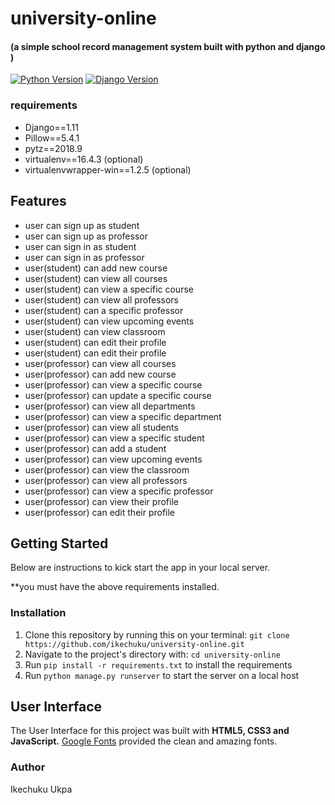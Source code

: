 # university-online 
#### (a simple school record management system built with python and django )

[![Python Version](https://img.shields.io/badge/python-3.6.2-brightgreen.svg)](https://python.org)
[![Django Version](https://img.shields.io/badge/django-1.11.4-brightgreen.svg)](https://djangoproject.com)

### requirements
- Django==1.11
- Pillow==5.4.1
- pytz==2018.9
- virtualenv==16.4.3 (optional)
- virtualenvwrapper-win==1.2.5 (optional)

## Features
- user can sign up as student
- user can sign up as professor
- user can sign in as student 
- user can sign in as professor
- user(student) can add new course
- user(student) can view all courses
- user(student) can view a specific course
- user(student) can view all professors
- user(student) can a specific professor
- user(student) can view upcoming events
- user(student) can view classroom
- user(student) can edit their profile
- user(student) can edit their profile
- user(professor) can view all courses
- user(professor) can add new course
- user(professor) can view a specific course
- user(professor) can update a specific course
- user(professor) can view all departments
- user(professor) can view a specific department
- user(professor) can view all students
- user(professor) can view a specific student
- user(professor) can add a student
- user(professor) can view upcoming events
- user(professor) can view the classroom
- user(professor) can view all professors
- user(professor) can view a specific professor
- user(professor) can view their profile
- user(professor) can edit their profile



## Getting Started
 
 Below are instructions to kick start the app in your local server.
 
 **you must have the above requirements installed.
 
 ### Installation
 
 1. Clone this repository by running this on your terminal: `git clone https://github.com/ikechuku/university-online.git`
 2. Navigate to the project's directory with: `cd university-online`
 3. Run `pip install -r requirements.txt` to install the requirements
 4. Run  `python manage.py runserver` to start the server on a local host
 
 ## User Interface

The User Interface for this project was built with **HTML5, CSS3 and JavaScript.** [Google Fonts](https://fonts.google.com/) provided the clean and amazing fonts.

### Author
Ikechuku Ukpa

